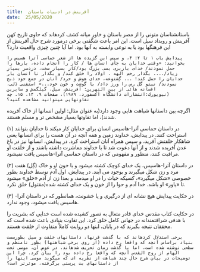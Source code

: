```yaml
---
title:  آفرینش در ادبیات باستان
date:  25/05/2020
---
```


باستانشناسان متونی را از مصر باستان و خاور میانه کشف کردهاند که حاوی تاریخ کهن آفرینش و رویداد سیل است. این امر باعث شگفتی برخی درمورد شرح حال آفرینش از این فرهنگها بود یا به نوعی وابسته به آنها بود. اما آیا چنین چیزی واقعیت دارد؟

`پیدایش باب ۱ تا ۲: ۴، و سپس این گزیده ها از شعر حماسی آترا هسیس را بخوانید: «وقتی خدایان به جای انسان ها / کار را انجام داده، بارها را حمل نمودند/ خدای باربری بسی بزرگ بود/کار بسیار سخت، دردسر بسیار زیاد/.... بگذار رحم الهه ، اولاد را خلق کند/ و بگذار تا انسان بار خدایان را حمل کند! ... گِشتوعه، خدای هوش و خرد/ آنان در جمع خود ذبح نمودند/ نیتو گل رس را ورز داد/ با گوشت و خون خود...» استفنی دَلی، افسانه هائی از بین النهرین: آفرینش، سیل، گیلگمش و سایرین (نیویورک:انتشارات دانشگاه آکسفورد، ۱۹۸۹)، صفحات ۹، ۱۴، ۱۵. چه تفاوتهایی میتوانید مشاهده کنید؟`

اگرچه بین داستانها شباهت هایی وجود دارد(به عنوان مثال: اولین انسانها از خاک آفریده شدند)، اما تفاوتها بسیار مشخص تر و مسلم هستند.

(۱) در داستان حماسی آترا-هاسیس انسان برای خدایان کار میکند تا خدایان بتوانند استراحت کنند. در پیدایش، خداوند زمین و همه آنچه در آن هست را برای انسانها یعنی شاهکار خلقتش آفرید، و سپس همراه آنان استراحت کرد. در پیدایش، انسانها نیز در باغ عدن آفریده شدند و از آنها دعوت شد تا با خداوند معاشرت داشته باشند و از خلقت او مراقبت کنند، منظور و مفهومی که در داستان حماسی آترا-هاسیس یافت نمیشود.

(۲) در داستان آترا-هاسیس، یک خدای کوچک کشته میشود و با خون او و خاک (گِل) هفت مرد و زن شکل میگیرند و بوجود می آیند. در پیدایش، اول آدم توسط خداوند بطور خصوصی «شکل میگیرد»، کسیکه حیات را در او میدمد، و بعدا زن از آدم «خلق»  میشود تا «یاور»  او باشد. خدا آدم و حوا را از خون و یک خدای کشته شده(مقتول) خلق نکرد.

(۳) در حکایت پیدایش هیچ نشانه ای از درگیری و یا خشونت، همانطور که در داستان آترا-هاسیس یافت میشود، وجود ندارد.

در حکایت کتاب مقدس خدای قادر متعال به تصور کشیده شده است خدایی که بشریت را با هدفی شرافتمندانه در جهانی کامل خلق کرد. این تفاوت بنیادی باعث شده است که محققان نتیجه بگیرند که در پایان، اینها دو روایت کاملاً متفاوت از خلقت هستند.

`برخی استدلال کردهاند که با گذشت قرنها، داستانهای خلقت و سیل بطورسست بنیاد براساس آنچه که واقعا رخ داده (از روی برخی شباهتها) بطور نامنظم و سطحی نوشته شده است، اما با گذشت زمان تحریف شدهاند. در عوض آن، موسی تحت الهام از روح القدس آنچه که واقعا رخ داده بود را بیان کرد. چرا این توضیحات در بیان شرح حال چند شباهت از نظریه ای که میگوید موسی اینها را از داستانهای بت پرستی برگرفته، موثرتر است؟`